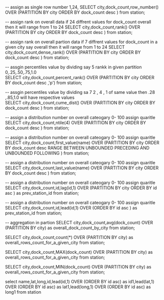 
-- assign as single row number 1,24,
SELECT city,dock_count,row_number() OVER (PARTITION BY city ORDER BY dock_count desc ) from station;


-- assign rank on overall data if 24 diffrent values for dock_count overall then it will range from 1 to 24 
SELECT city,dock_count,rank() OVER (PARTITION BY city ORDER BY dock_count desc ) from station;

-- assign rank on overall partion data if 7 diffrent values for dock_count in a given city say overall then it will range from 1 to 24 
SELECT city,dock_count,dense_rank() OVER (PARTITION BY city ORDER BY dock_count desc ) from station;

-- assgin percentiles value by dividing say 5 rankk in given partition 0,.25,.50,.75,1.0  
SELECT city,dock_count,percent_rank() OVER (PARTITION BY city ORDER BY dock_count desc ,'p') from station;

-- assgin percentiles value by dividing sa 7 2 , 4 , 1 of same value then .28 ,.85,1.0 will have respective values  
SELECT city,dock_count,cume_dist() OVER (PARTITION BY city ORDER BY dock_count desc ) from station;

-- assign a distribution number on overall cateogary 0- 100 assign quaritle
SELECT city,dock_count,ntile(4) OVER (PARTITION BY city ORDER BY dock_count desc ) from station;


-- assign a distribution number on overall cateogary 0- 100 assign quaritle
SELECT city,dock_count,first_value(name) OVER (PARTITION BY city ORDER BY dock_count desc 
RANGE BETWEEN
UNBOUNDED PRECEDING AND
UNBOUNDED FOLLOWING
) from station;

-- assign a distribution number on overall cateogary 0- 100 assign quaritle
SELECT city,dock_count,last_value(name) OVER (PARTITION BY city ORDER BY dock_count desc ) from station;


-- assign a distribution number on overall cateogary 0- 100 assign quaritle
SELECT city,dock_count,id,lag(id,1) OVER (PARTITION BY city ORDER BY id asc ) as prev_station_id from station;


-- assign a distribution number on overall cateogary 0- 100 assign quaritle
SELECT city,dock_count,id,lead(id,1) OVER (ORDER BY id asc ) as prev_station_id from station;

-- aggregation in partion
SELECT city,dock_count,avg(dock_count) OVER (PARTITION BY city) as overall_dock_count_by_city from station;


SELECT city,dock_count,count(*) OVER (PARTITION BY city) as overall_rows_count_for_a_given_city from station;

SELECT city,dock_count,MAX(dock_count) OVER (PARTITION BY city) as overall_rows_count_for_a_given_city from station;

SELECT city,dock_count,MIN(dock_count) OVER (PARTITION BY city) as overall_rows_count_for_a_given_city from station;


select name,lat,long,id,lead(id,1) OVER (ORDER BY id asc) as id1,lead(lat,1) OVER (ORDER BY id asc) as lat1,lead(long,1) OVER (ORDER BY id asc) as long1 from station

